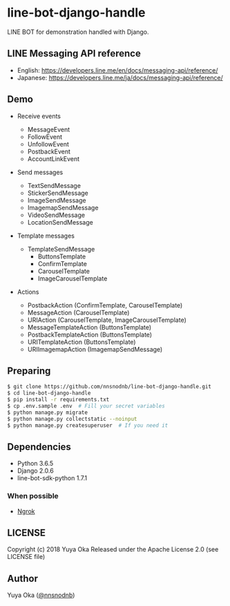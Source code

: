 # line-bot-django-handle

LINE BOT for demonstration handled with Django.

## LINE Messaging API reference

- English: https://developers.line.me/en/docs/messaging-api/reference/
- Japanese: https://developers.line.me/ja/docs/messaging-api/reference/

## Demo

- Receive events
  - MessageEvent
  - FollowEvent
  - UnfollowEvent
  - PostbackEvent
  - AccountLinkEvent

- Send messages
  - TextSendMessage
  - StickerSendMessage
  - ImageSendMessage
  - ImagemapSendMessage
  - VideoSendMessage
  - LocationSendMessage

- Template messages
  - TemplateSendMessage
    - ButtonsTemplate
    - ConfirmTemplate
    - CarouselTemplate
    - ImageCarouselTemplate

- Actions
  - PostbackAction (ConfirmTemplate, CarouselTemplate)
  - MessageAction (CarouselTemplate)
  - URIAction (CarouselTemplate, ImageCarouselTemplate)
  - MessageTemplateAction (ButtonsTemplate)
  - PostbackTemplateAction (ButtonsTemplate)
  - URITemplateAction (ButtonsTemplate)
  - URIImagemapAction (ImagemapSendMessage)

## Preparing

```bash
$ git clone https://github.com/nnsnodnb/line-bot-django-handle.git
$ cd line-bot-django-handle
$ pip install -r requirements.txt
$ cp .env.sample .env  # Fill your secret variables
$ python manage.py migrate
$ python manage.py collectstatic --noinput
$ python manage.py createsuperuser  # If you need it
```

## Dependencies

- Python 3.6.5
- Django 2.0.6
- line-bot-sdk-python 1.7.1

### When possible

- [Ngrok](https://ngrok.com/)

## LICENSE

Copyright (c) 2018 Yuya Oka Released under the Apache License 2.0 (see LICENSE file)

## Author

Yuya Oka ([@nnsnodnb](https://github.com/nnsnodnb))
